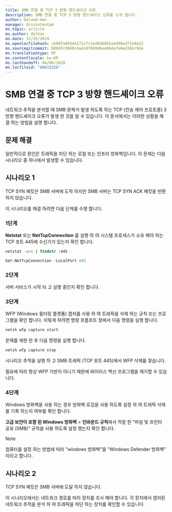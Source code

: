 ```yaml
---
title: SMB 연결 중 TCP 3 방향 핸드셰이크 오류
description: SMB 연결 중 TCP 3 방향 핸드셰이크 오류를 소개 합니다.
author: Deland-Han
manager: dcscontentpm
ms.topic: article
ms.author: delhan
ms.date: 12/25/2019
ms.openlocfilehash: cb88fa89344172cfc1ed036865a4496ed73e9a22
ms.sourcegitcommit: b00d7c8968c4adc8f699dbee694afe6ed36bc9de
ms.translationtype: MT
ms.contentlocale: ko-KR
ms.lasthandoff: 04/08/2020
ms.locfileid: "80815326"
---
```

# <a name="tcp-three-way-handshake-failure-during-smb-connection"></a>SMB 연결 중 TCP 3 방향 핸드셰이크 오류

네트워크 추적을 분석할 때 SMB 문제가 발생 하도록 하는 TCP (전송 제어 프로토콜) 3 방향 핸드셰이크 오류가 발생 한 것을 알 수 있습니다. 이 문서에서는 이러한 상황을 해결 하는 방법을 설명 합니다.

## <a name="troubleshooting"></a>문제 해결

일반적으로 원인은 트래픽을 차단 하는 로컬 또는 인프라 방화벽입니다. 이 문제는 다음 시나리오 중 하나에서 발생할 수 있습니다.

## <a name="scenario-1"></a>시나리오 1

TCP SYN 패킷은 SMB 서버에 도착 하지만 SMB 서버는 TCP SYN ACK 패킷을 반환 하지 않습니다.

이 시나리오를 해결 하려면 다음 단계를 수행 합니다.

### <a name="step-1"></a>1단계

**Netstat** 또는 **NetTcpConnection** 를 실행 하 여 시스템 프로세스가 소유 해야 하는 TCP 포트 445에 수신기가 있는지 확인 합니다.

```cmd
netstat -ano | findstr :445
```

```PowerShell
Get-NetTcpConnection -LocalPort 445
```

### <a name="step-2"></a>2단계

서버 서비스가 시작 되 고 실행 중인지 확인 합니다.

### <a name="step-3"></a>3단계

WFP (Windows 필터링 플랫폼) 캡처를 사용 하 여 트래픽을 삭제 하는 규칙 또는 프로그램을 확인 합니다. 이렇게 하려면 명령 프롬프트 창에서 다음 명령을 실행 합니다.

```cmd
netsh wfp capture start
```

문제를 재현 한 후 다음 명령을 실행 합니다.

```cmd
netsh wfp capture stop
```

시나리오 추적을 실행 하 고 SMB 트래픽 (TCP 포트 445)에서 WFP 삭제를 찾습니다.

필요에 따라 항상 WFP 기반이 아니기 때문에 바이러스 백신 프로그램을 제거할 수 있습니다.

### <a name="step-4"></a>4단계

Windows 방화벽을 사용 하는 경우 방화벽 로깅을 사용 하도록 설정 하 여 트래픽 삭제를 기록 하는지 여부를 확인 합니다.

**고급 보안이 포함 된 Windows 방화벽** \> **인바운드 규칙**에서 적절 한 "파일 및 프린터 공유 (SMB)" 규칙을 사용 하도록 설정 했는지 확인 합니다.

> [!NOTE]
> 컴퓨터를 설정 하는 방법에 따라 "windows 방화벽"을 "Windows Defender 방화벽" 이라고 합니다.

## <a name="scenario-2"></a>시나리오 2

TCP SYN 패킷은 SMB 서버에 도달 하지 않습니다.

이 시나리오에서는 네트워크 경로를 따라 장치를 조사 해야 합니다. 각 장치에서 캡처된 네트워크 추적을 분석 하 여 트래픽을 차단 하는 장치를 확인할 수 있습니다.
